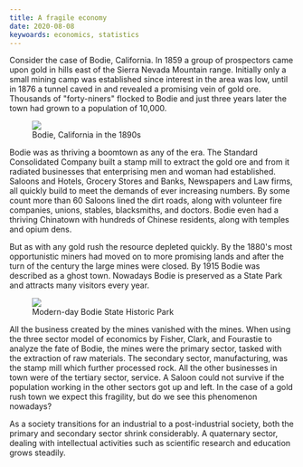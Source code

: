```yaml
---
title: A fragile economy
date: 2020-08-08
keywoards: economics, statistics
---
```


Consider the case of Bodie, California. In 1859 a group of prospectors came
upon gold in hills east of the Sierra Nevada Mountain range. Initially only a
small mining camp was established since interest in the area was low, until in
1876 a tunnel caved in and revealed a promising vein of gold ore. Thousands of
"forty-niners" flocked to Bodie and just three years later the town had grown to a
population of 10,000.

<figure>
  <img src="https://upload.wikimedia.org/wikipedia/commons/thumb/c/c2/Bodie_California_c1890.jpg/1280px-Bodie_California_c1890.jpg"
  class="opening-cover-image"/>
  <figcaption> Bodie, California in the 1890s </figcaption>
</figure>

Bodie was as thriving a boomtown as any of the era. The Standard Consolidated
Company built a stamp mill to extract the gold ore and from it radiated
businesses that enterprising men and woman had established. Saloons and Hotels,
Grocery Stores and Banks, Newspapers and Law firms, all quickly build to meet
the demands of ever increasing numbers. By some count more than 60 Saloons
lined the dirt roads, along with volunteer fire companies, unions, stables,
blacksmiths, and doctors. Bodie even had a thriving Chinatown with hundreds
of Chinese residents, along with temples and opium dens.

But as with any gold rush the resource depleted quickly. By the 1880's most
opportunistic miners had moved on to more promising lands and after the turn
of the century the large mines were closed. By 1915 Bodie was described as a
ghost town. Nowadays Bodie is preserved as a State Park and attracts many 
visitors every year.

<figure>
  <img src="https://www.visitmammoth.com/sites/default/files/images/trip_ideas/hero_images/bodie-state-park.jpg"
  class="opening-cover-image"/>
  <figcaption> Modern-day Bodie State Historic Park</figcaption>
</figure>

All the business created by the mines vanished with the mines. When using the
three sector model of economics by Fisher, Clark, and Fourastie to analyze the
fate of Bodie, the mines were the primary sector, tasked with the extraction of
raw materials. The secondary sector, manufacturing, was the stamp mill which
further processed rock. All the other businesses in town were of the tertiary
sector, service. A Saloon could not survive if the population working in the
other sectors got up and left. In the case of a gold rush town we expect this
fragility, but do we see this phenomenon nowadays?

As a society transitions for an industrial to a post-industrial society, both
the primary and secondary sector shrink considerably. A quaternary sector,
dealing with intellectual activities such as scientific research and education
grows steadily. 

